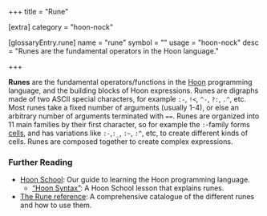 +++
title = "Rune"

[extra]
category = "hoon-nock"

[glossaryEntry.rune]
name = "rune"
symbol = ""
usage = "hoon-nock"
desc = "Runes are the fundamental operators in the Hoon language."

+++

**Runes** are the fundamental operators/functions in the
[Hoon](/glossary/hoon) programming language, and the building blocks
of Hoon expressions. Runes are digraphs made of two ASCII special characters,
for example `:-`, `!<`, `^-`, `?:`, `.^`, etc. Most runes take a fixed number of
arguments (usually 1-4), or else an arbitrary number of arguments terminated
with `==`. Runes are organized into 11 main families by their first character,
so for example the `:`-family forms [cells](/glossary/cell), and has
variations like `:-`,`:_`, `:~`, `:^`, etc, to create different kinds of cells.
Runes are composed together to create complex expressions.

### Further Reading

- [Hoon School](/courses/hoon-school/): Our guide to learning the Hoon
  programming language.
  - [“Hoon Syntax”](/courses/hoon-school/B-syntax#nouns): A Hoon School
    lesson that explains runes.
- [The Rune reference](/language/hoon/reference/rune): A comprehensive catalogue of the
  different runes and how to use them.

